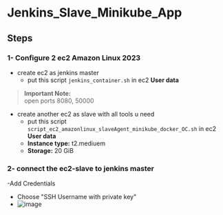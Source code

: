 # Jenkins_Slave_Minikube_App

## Steps

### 1- Configure 2 ec2 Amazon Linux 2023
- create ec2 as jenkins master  
  - put this script `jenkins_container.sh` in ec2 **User data**
> **Important Note:**  
> open ports 8080, 50000

- create another ec2 as slave with all tools u need  
  - put this script `script_ec2_amazonlinux_slaveAgent_minikube_docker_OC.sh` in ec2 **User data**
  - **Instance type:** t2.mediuem
  - **Storage:** 20 GiB

### 2- connect the ec2-slave to jenkins master
-Add Credentials
  - Choose "SSH Username with private key"
  - ![image](https://github.com/user-attachments/assets/d7902d05-efab-4799-8fe5-3b361658c573)
